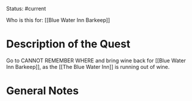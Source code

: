 Status: #current 

Who is this for: [[Blue Water Inn Barkeep]]
# Description of the Quest
Go to CANNOT REMEMBER WHERE and bring wine back for [[Blue Water Inn Barkeep]], as the [[The Blue Water Inn]] is running out of wine. 
# General Notes
